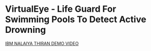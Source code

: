 # VirtualEye - Life Guard For Swimming Pools To Detect Active Drowning

[IBM NALAIYA THIRAN DEMO VIDEO](https://youtu.be/W0LHcxVEhNk)
